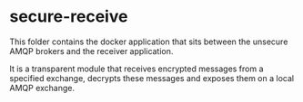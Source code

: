 # secure-receive

This folder contains the docker application that sits between the unsecure AMQP brokers and the receiver application.

It is a transparent module that receives encrypted messages from a specified exchange, decrypts these messages and exposes them on a local AMQP exchange.

